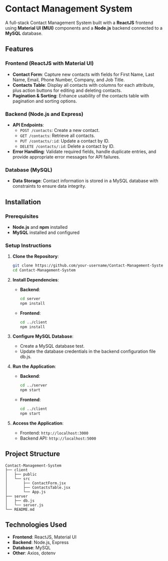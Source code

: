 # Contact Management System

A full-stack Contact Management System built with a **ReactJS** frontend using **Material UI (MUI)** components and a **Node.js** backend connected to a **MySQL** database.

## Features

### Frontend (ReactJS with Material UI)
- **Contact Form**: Capture new contacts with fields for First Name, Last Name, Email, Phone Number, Company, and Job Title.
- **Contacts Table**: Display all contacts with columns for each attribute, plus action buttons for editing and deleting contacts.
- **Pagination & Sorting**: Enhance usability of the contacts table with pagination and sorting options.

### Backend (Node.js and Express)
- **API Endpoints**:
  - `POST /contacts`: Create a new contact.
  - `GET /contacts`: Retrieve all contacts.
  - `PUT /contacts/:id`: Update a contact by ID.
  - `DELETE /contacts/:id`: Delete a contact by ID.
- **Error Handling**: Validate required fields, handle duplicate entries, and provide appropriate error messages for API failures.

### Database (MySQL)
- **Data Storage**: Contact information is stored in a MySQL database with constraints to ensure data integrity.

## Installation

### Prerequisites
- **Node.js** and **npm** installed
- **MySQL** installed and configured

### Setup Instructions

1. **Clone the Repository**:
   ```bash
   git clone https://github.com/your-username/Contact-Management-System.git
   cd Contact-Management-System
   ```

2. **Install Dependencies**:

   - **Backend**:
     ```bash
     cd server
     npm install
     ```

   - **Frontend**:
     ```bash
     cd ../client
     npm install
     ```

3. **Configure MySQL Database**:
   - Create a MySQL database test.
   - Update the database credentials in the backend configuration file db.js.

4. **Run the Application**:

   - **Backend**:
     ```bash
     cd ../server
     npm start
     ```

   - **Frontend**:
     ```bash
     cd ../client
     npm start
     ```

5. **Access the Application**:
   - Frontend: `http://localhost:3000`
   - Backend API: `http://localhost:5000`

## Project Structure

```
Contact-Management-System
├── client           
│   ├── public
│   └── src
│       ├── ContactForm.jsx
│       ├── ContactsTable.jsx
│       └── App.js
├── server             
│   ├── db.js      
│   └── server.js
└── README.md
```

## Technologies Used

- **Frontend**: ReactJS, Material UI
- **Backend**: Node.js, Express
- **Database**: MySQL
- **Other**: Axios, dotenv



